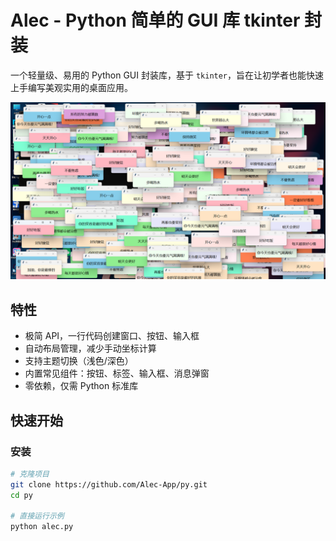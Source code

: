 # Alec - Python 简单的 GUI 库 tkinter 封装

一个轻量级、易用的 Python GUI 封装库，基于 `tkinter`，旨在让初学者也能快速上手编写美观实用的桌面应用。

![示例截图](123.png)

## 特性

- 极简 API，一行代码创建窗口、按钮、输入框
- 自动布局管理，减少手动坐标计算
- 支持主题切换（浅色/深色）
- 内置常见组件：按钮、标签、输入框、消息弹窗
- 零依赖，仅需 Python 标准库

## 快速开始

### 安装

```bash
# 克隆项目
git clone https://github.com/Alec-App/py.git
cd py

# 直接运行示例
python alec.py

